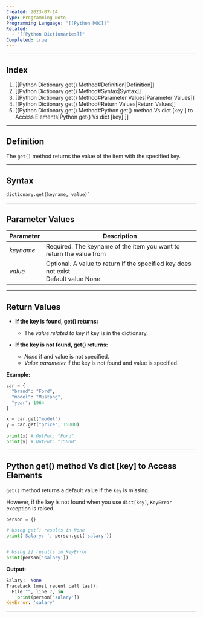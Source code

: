 ```yaml
---
Created: 2023-07-14
Type: Programming Note
Programming Language: "[[Python MOC]]"
Related:
  - "[[Python Dictionaries]]"
Completed: true
---
```

---
## Index
1. [[Python Dictionary get() Method#Definition|Definition]]
2. [[Python Dictionary get() Method#Syntax|Syntax]]
3. [[Python Dictionary get() Method#Parameter Values|Parameter Values]]
4. [[Python Dictionary get() Method#Return Values|Return Values]]
5. [[Python Dictionary get() Method#Python get() method Vs dict [key ] to Access Elements|Python get() Vs dict [key] ]]

---
## Definition 
The `get()` method returns the value of the item with the specified key.

---
## Syntax
``` python
dictionary.get(keyname, value)`
```

---
## Parameter Values

|Parameter|Description|
|---|---|
|_keyname_|Required. The keyname of the item you want to return the value from|
|_value_|Optional. A value to return if the specified key does not exist.  <br>Default value None|

---
## Return Values
- **If the key is found, get() returns:**
	- The *value related to key* if key is in the dictionary.

- **If the key is not found, get() returns:**
	- *None* if and value is not specified.
	- *Value parameter* if the key is not found and value is specified.


**Example:**
```Python
car = {
  "brand": "Ford",
  "model": "Mustang",
  "year": 1964
}

x = car.get("model")
y = car.get("price", 15000)  
  
print(x) # OutPut: "Ford"
print(y) # OutPut: "15000"
```

---
## Python get() method Vs dict \[key\] to Access Elements

`get()` method returns a default value if the `key` is missing.

However, if the key is not found when you use `dict[key]`, `KeyError` exception is raised.

```python
person = {}

# Using get() results in None
print('Salary: ', person.get('salary'))


# Using [] results in KeyError
print(person['salary'])
```

**Output:**
```python
Salary:  None
Traceback (most recent call last):
  File "", line 7, in 
    print(person['salary'])
KeyError: 'salary'
```

---